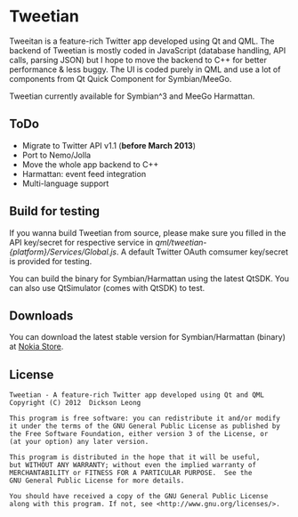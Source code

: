 Tweetian
========

Tweeitan is a feature-rich Twitter app developed using Qt and QML.
The backend of Tweetian is mostly coded in JavaScript (database handling, API calls, parsing JSON)
but I hope to move the backend to C++ for better performance & less buggy. The UI is coded purely in QML
and use a lot of components from Qt Quick Component for Symbian/MeeGo.

Tweetian currently available for Symbian^3 and MeeGo Harmattan.

ToDo
----

* Migrate to Twitter API v1.1 (**before March 2013**)
* Port to Nemo/Jolla
* Move the whole app backend to C++
* Harmattan: event feed integration
* Multi-language support

Build for testing
-----------------

If you wanna build Tweetian from source, please make sure you filled in the API key/secret
for respective service in *qml/tweetian-{platform}/Services/Global.js*. A default Twitter
OAuth comsumer key/secret is provided for testing.

You can build the binary for Symbian/Harmattan using the latest QtSDK.
You can also use QtSimulator (comes with QtSDK) to test.

Downloads
---------

You can download the latest stable version for Symbian/Harmattan (binary) at
[Nokia Store](http://store.ovi.com/content/280255).

License
-------

    Tweetian - A feature-rich Twitter app developed using Qt and QML
    Copyright (C) 2012  Dickson Leong

    This program is free software: you can redistribute it and/or modify
    it under the terms of the GNU General Public License as published by
    the Free Software Foundation, either version 3 of the License, or
    (at your option) any later version.

    This program is distributed in the hope that it will be useful,
    but WITHOUT ANY WARRANTY; without even the implied warranty of
    MERCHANTABILITY or FITNESS FOR A PARTICULAR PURPOSE.  See the
    GNU General Public License for more details.

    You should have received a copy of the GNU General Public License
    along with this program. If not, see <http://www.gnu.org/licenses/>.
